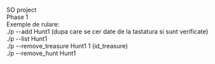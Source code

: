 SO project  
Phase 1  
Exemple de rulare:  
./p --add Hunt1 (dupa care se cer date de la tastatura si sunt verificate)  
./p --list Hunt1    
./p --remove_treasure Hunt1 1 (id_treasure)  
./p --remove_hunt Hunt1
